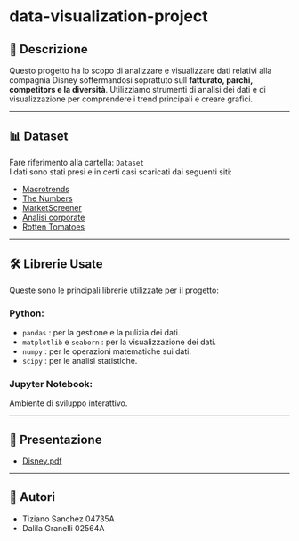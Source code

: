 # data-visualization-project

## 📄 Descrizione
Questo progetto ha lo scopo di analizzare e visualizzare dati relativi alla compagnia Disney soffermandosi soprattuto sull **fatturato, parchi, competitors e la diversità**. Utilizziamo strumenti di analisi dei dati e di visualizzazione per comprendere i trend principali e creare grafici.

---

## 📊 Dataset
Fare riferimento alla cartella: `Dataset`  
I dati sono stati presi e in certi casi scaricati dai seguenti siti:

- [Macrotrends](https://www.macrotrends.net/)
- [The Numbers](https://www.the-numbers.com/)
- [MarketScreener](https://it.marketscreener.com/)
- [Analisi corporate](https://www.analisicorporate.net/walt-disney-risultati/)
- [Rotten Tomatoes](https://www.rottentomatoes.com/)

---

## 🛠 Librerie Usate
Queste sono le principali librerie utilizzate per il progetto:

### Python:
- `pandas` : per la gestione e la pulizia dei dati.
- `matplotlib` e `seaborn` : per la visualizzazione dei dati.
- `numpy` : per le operazioni matematiche sui dati.
- `scipy` : per le analisi statistiche.

### Jupyter Notebook:
Ambiente di sviluppo interattivo.

---

## 📑 Presentazione
- [Disney.pdf](Disney.pdf)

---

## 👥 Autori
- Tiziano Sanchez 04735A
- Dalila Granelli 02564A

